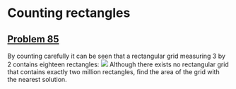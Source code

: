 # Counting rectangles
## [Problem 85](https://projecteuler.net/problem=85)
By counting carefully it can be seen that a rectangular grid measuring 3 by 2 contains eighteen rectangles:
![](https://projecteuler.net/project/images/p085.gif)
Although there exists no rectangular grid that contains exactly two million rectangles, find the area of the grid with the nearest solution.

